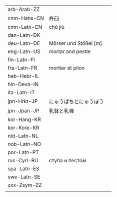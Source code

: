 | | | |
|-|-|-|
| arb-Arab-ZZ |  |  |
| cmn-Hans-CN | 杵臼 |  |
| cmn-Latn-CN | chǔ jiù |  |
| dan-Latn-DK |  |  |
| deu-Latn-DE | Mörser und Stößel [m] |  |
| eng-Latn-US | mortar and pestle |  |
| fin-Latn-FI |  |  |
| fra-Latn-FR | mortier et pilon |  |
| heb-Hebr-IL |  |  |
| hin-Deva-IN |  |  |
| ita-Latn-IT |  |  |
| jpn-Hrkt-JP | にゅうばちとにゅうぼう |  |
| jpn-Jpan-JP | 乳鉢と乳棒 |  |
| kor-Hang-KR |  |  |
| kor-Kore-KR |  |  |
| nld-Latn-NL |  |  |
| nob-Latn-NO |  |  |
| por-Latn-PT |  |  |
| rus-Cyrl-RU | сту́па и песто́м |  |
| spa-Latn-ES |  |  |
| swe-Latn-SE |  |  |
| zxx-Zsym-ZZ |  |  |
|  |  |  |